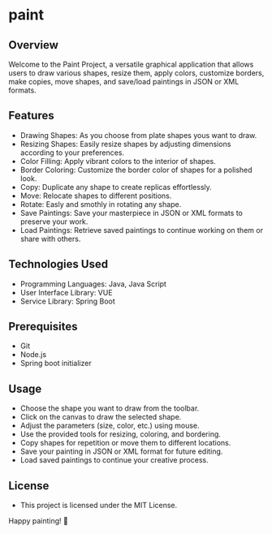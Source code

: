 # paint

## Overview
Welcome to the Paint Project, a versatile graphical application that allows users to draw various shapes, resize them, apply colors, customize borders, make copies, move shapes, and save/load paintings in JSON or XML formats.

## Features
- Drawing Shapes: As you choose from plate shapes yous want to draw.
- Resizing Shapes: Easily resize shapes by adjusting dimensions according to your preferences.
- Color Filling: Apply vibrant colors to the interior of shapes.
- Border Coloring: Customize the border color of shapes for a polished look.
- Copy: Duplicate any shape to create replicas effortlessly.
- Move: Relocate shapes to different positions.
- Rotate: Easly and smothly in rotating any shape.
- Save Paintings: Save your masterpiece in JSON or XML formats to preserve your work.
- Load Paintings: Retrieve saved paintings to continue working on them or share with others.

## Technologies Used
- Programming Languages: Java, Java Script 
- User Interface Library: VUE
- Service Library: Spring Boot

## Prerequisites
- Git
- Node.js
- Spring boot initializer

## Usage
- Choose the shape you want to draw from the toolbar.
- Click on the canvas to draw the selected shape.
- Adjust the parameters (size, color, etc.) using mouse.
- Use the provided tools for resizing, coloring, and bordering.
- Copy shapes for repetition or move them to different locations.
- Save your painting in JSON or XML format for future editing.
- Load saved paintings to continue your creative process.

## License
- This project is licensed under the MIT License.

Happy painting! 🎨